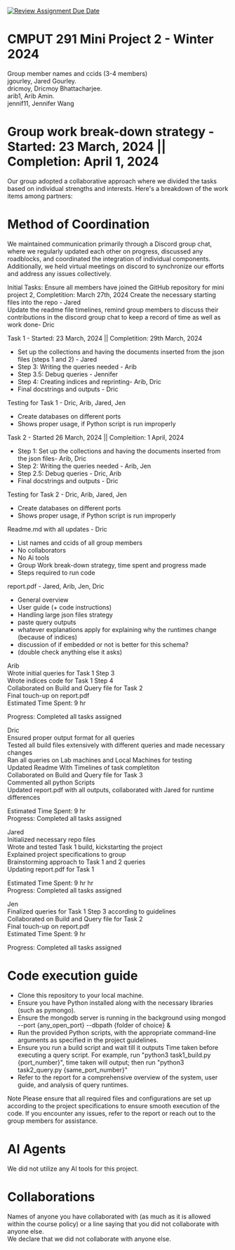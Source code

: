 [![Review Assignment Due Date](https://classroom.github.com/assets/deadline-readme-button-24ddc0f5d75046c5622901739e7c5dd533143b0c8e959d652212380cedb1ea36.svg)](https://classroom.github.com/a/Fozs_Okj)
# CMPUT 291 Mini Project 2 - Winter 2024  
Group member names and ccids (3-4 members)  
  jgourley, Jared Gourley. <br />
  dricmoy, Dricmoy Bhattacharjee.  <br />
  arib1, Arib Amin. <br />
  jennif11, Jennifer Wang <br />

# Group work break-down strategy - Started: 23 March, 2024 || Completion: April 1, 2024
Our group adopted a collaborative approach where we divided the tasks based on individual strengths and interests. Here's a breakdown of the work items among partners:

# Method of Coordination 
We maintained communication primarily through a Discord group chat, where we regularly updated each other on progress, discussed any roadblocks, and coordinated the integration of individual components. Additionally, we held virtual meetings on discord to synchronize our efforts and address any issues collectively. <br />

Initial Tasks:
Ensure all members have joined the GitHub repository for mini project 2, Completition: March 27th, 2024
Create the necessary starting files into the repo - Jared <br />
Update the readme file timelines, remind group members to discuss their contributions in the discord group chat to keep a record of time as well as work done- Dric <br />

Task 1 - Started: 23 March, 2024 || Completition: 29th March, 2024<br />
- Set up the collections and having the documents inserted from the json files (steps 1 and 2) - Jared <br />
- Step 3: Writing the queries needed - Arib <br />
- Step 3.5: Debug queries - Jennifer <br />
- Step 4: Creating indices and reprinting- Arib, Dric <br />
- Final docstrings and outputs - Dric <br /> 

Testing for Task 1 - Dric, Arib, Jared, Jen <br />
- Create databases on different ports <br />
- Shows proper usage, if Python script is run improperly <br />

Task 2 - Started 26 March, 2024 || Compleition: 1 April, 2024 <br />
- Step 1: Set up the collections and having the documents inserted from the json files- Arib, Dric <br />
- Step 2: Writing the queries needed - Arib, Jen <br />
- Step 2.5: Debug queries - Dric, Arib <br />
- Final docstrings and outputs - Dric <br /> 

Testing for Task 2 - Dric, Arib, Jared, Jen <br />
- Create databases on different ports <br />
- Shows proper usage, if Python script is run improperly <br />

Readme.md with all updates - Dric
- List names and ccids of all group members
- No collaborators
- No Ai tools
- Group Work break-down strategy, time spent and progress made
- Steps required to run code

report.pdf - Jared, Arib, Jen, Dric
- General overview 
- User guide (+ code instructions) 
- Handling large json files strategy
- paste query outputs 
- whatever explanations apply for explaining why the runtimes change (because of indices)
- discussion of if embedded or not is better for this schema?
- (double check anything else it asks)

Arib <br />
Wrote initial queries for Task 1 Step 3 <br />
Wrote indices code for Task 1 Step 4 <br />
Collaborated on Build and Query file for Task 2 <br />
Final touch-up on report.pdf <br />
Estimated Time Spent: 9 hr <br />

Progress: Completed all tasks assigned

Dric <br />
Ensured proper output format for all queries <br />
Tested all build files extensively with different queries and made necessary changes <br />
Ran all queries on Lab machines and Local Machines for testing <br />
Updated Readme With Timelines of task completiton <br />
Collaborated on Build and Query file for Task 3 <br />
Commented all python Scripts <br />
Updated report.pdf with all outputs, collaborated with Jared for runtime differences <br />

Estimated Time Spent: 9 hr <br />
Progress: Completed all tasks assigned

Jared <br />
Initialized necessary repo files <br />
Wrote and tested Task 1 build, kickstarting the project <br />
Explained project specifications to group <br />
Brainstorming approach to Task 1 and 2 queries <br />
Updating report.pdf for Task 1 <br />

Estimated Time Spent: 9 hr hr <br />
Progress: Completed all tasks assigned <br />

Jen <br />
Finalized queries for Task 1 Step 3 according to guidelines <br />
Collaborated on Build and Query file for Task 2 <br />
Final touch-up on report.pdf <br />
Estimated Time Spent: 9 hr <br />

Progress: Completed all tasks assigned  <br />

# Code execution guide
- Clone this repository to your local machine. 
- Ensure you have Python installed along with the necessary libraries (such as pymongo). 
- Ensure the mongodb server is running in the background using mongod --port {any_open_port} --dbpath {folder of choice} & 
- Run the provided Python scripts, with the appropriate command-line arguments as specified in the project guidelines. 
- Ensure you run a build script and wait till it outputs Time taken before executing a query script. For example, run "python3 task1_build.py {port_number}", time taken will output; then run "python3 task2_query.py {same_port_number}" 
- Refer to the report for a comprehensive overview of the system, user guide, and analysis of query runtimes. 

Note
Please ensure that all required files and configurations are set up according to the project specifications to ensure smooth execution of the code. If you encounter any issues, refer to the report or reach out to the group members for assistance. <br />

# AI Agents
We did not utilize any AI tools for this project.

# Collaborations
Names of anyone you have collaborated with (as much as it is allowed within the course policy) or a line saying that you did not collaborate with anyone else.  
We declare that we did not collaborate with anyone else.
